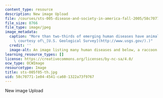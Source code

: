 ```yaml
---
content_type: resource
description: New image Upload
file: /courses/sts-005-disease-and-society-in-america-fall-2005/58c707711e044541ca601322a73f9767_sts-005f05-th.jpg
file_size: 8766
file_type: image/jpeg
image_metadata:
  caption: "More than two-thirds of emerging human diseases have animal origins. (Image\
    \ courtesy of\_[U.S. Geological Survey](http://www.usgs.gov/).)"
  credit: ''
  image-alt: An image listing many human diseases and below, a raccoon.
learning_resource_types: []
license: https://creativecommons.org/licenses/by-nc-sa/4.0/
ocw_type: OCWImage
resourcetype: Image
title: sts-005f05-th.jpg
uid: 58c70771-1e04-4541-ca60-1322a73f9767
---
```

New image Upload